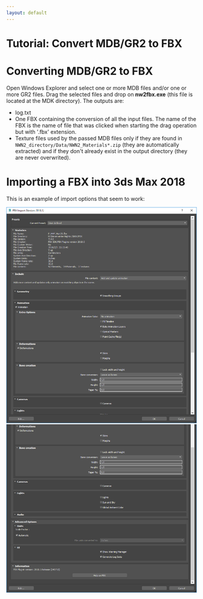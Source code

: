 ```yaml
---
layout: default
---
```


# Tutorial: Convert MDB/GR2 to FBX

# Converting MDB/GR2 to FBX

Open Windows Explorer and select one or more MDB files and/or one or more GR2
files. Drag the selected files and drop on **nw2fbx.exe** (this file is located
at the MDK directory). The outputs are:

* log.txt
* One FBX containing the conversion of all the input files. The name of the FBX
  is the name of file that was clicked when starting the drag operation but
  with '.fbx' extension.
* Texture files used by the passed MDB files only if they are found in
  `NWN2_directory/Data/NWN2_Materials*.zip` (they are automatically extracted)
  and if they don't already exist in the output directory (they are never
  overwrited).

# Importing a FBX into 3ds Max 2018

This is an example of import options that seem to work:

![](img/3ds_import_fbx1.png)
![](img/3ds_import_fbx2.png)
